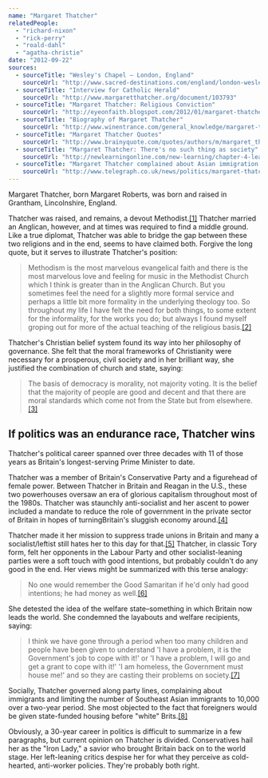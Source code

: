 ```yaml
---
name: "Margaret Thatcher"
relatedPeople:
  - "richard-nixon"
  - "rick-perry"
  - "roald-dahl"
  - "agatha-christie"
date: "2012-09-22"
sources:
  - sourceTitle: "Wesley's Chapel – London, England"
    sourceUrl: "http://www.sacred-destinations.com/england/london-wesley-chapel"
  - sourceTitle: "Interview for Catholic Herald"
    sourceUrl: "http://www.margaretthatcher.org/document/103793"
  - sourceTitle: "Margaret Thatcher: Religious Conviction"
    sourceUrl: "http://eyeonfaith.blogspot.com/2012/01/margaret-thatcher-religious-conviction.html"
  - sourceTitle: "Biography of Margaret Thatcher"
    sourceUrl: "http://www.winentrance.com/general_knowledge/margaret-thatcher.html"
  - sourceTitle: "Margaret Thatcher Quotes"
    sourceUrl: "http://www.brainyquote.com/quotes/authors/m/margaret_thatcher_2.html"
  - sourceTitle: "Margaret Thatcher: There's no such thing as society"
    sourceUrl: "http://newlearningonline.com/new-learning/chapter-4-learning-civics/margaret-thatcher-there%E2%80%99s-no-such-thing-as-society/"
  - sourceTitle: "Margaret Thatcher complained about Asian immigration to Britain"
    sourceUrl: "http://www.telegraph.co.uk/news/politics/margaret-thatcher/6906503/Margaret-Thatcher-complained-about-Asian-immigration-to-Britain.html"
---
```


Margaret Thatcher, born Margaret Roberts, was born and raised in Grantham, Lincolnshire, England.

Thatcher was raised, and remains, a devout Methodist.<a class="source-citation" href="#http://www.sacred-destinations.com/england/london-wesley-chapel" title="Wesley&apos;s Chapel – London, England">[1]</a> Thatcher married an Anglican, however, and at times was required to find a middle ground. Like a true diplomat, Thatcher was able to bridge the gap between these two religions and in the end, seems to have claimed both. Forgive the long quote, but it serves to illustrate Thatcher's position:

>Methodism is the most marvelous evangelical faith and there is the most marvelous love and feeling for music in the Methodist Church which I think is greater than in the Anglican Church. But you sometimes feel the need for a slightly more formal service and perhaps a little bit more formality in the underlying theology too. So throughout my life I have felt the need for both things, to some extent for the informality, for the works you do; but always I found myself groping out for more of the actual teaching of the religious basis.<a class="source-citation" href="#http://www.margaretthatcher.org/document/103793" title="Interview for Catholic Herald">[2]</a>

Thatcher's Christian belief system found its way into her philosophy of governance. She felt that the moral frameworks of Christianity were necessary for a prosperous, civil society and in her brilliant way, she justified the combination of church and state, saying:

>The basis of democracy is morality, not majority voting. It is the belief that the majority of people are good and decent and that there are moral standards which come not from the State but from elsewhere.<a class="source-citation" href="#http://eyeonfaith.blogspot.com/2012/01/margaret-thatcher-religious-conviction.html" title="Margaret Thatcher: Religious Conviction">[3]</a>

## 

## If politics was an endurance race, Thatcher wins

Thatcher's political career spanned over three decades with 11 of those years as Britain's longest-serving Prime Minister to date.

Thatcher was a member of Britain's Conservative Party and a figurehead of female power. Between Thatcher in Britain and Reagan in the U.S., these two powerhouses oversaw an era of glorious capitalism throughout most of the 1980s. Thatcher was staunchly anti-socialist and her ascent to power included a mandate to reduce the role of government in the private sector of Britain in hopes of turningBritain's sluggish economy around.<a class="source-citation" href="#http://www.winentrance.com/general_knowledge/margaret-thatcher.html" title="Biography of Margaret Thatcher">[4]</a>

Thatcher made it her mission to suppress trade unions in Britain and many a socialist/leftist still hates her to this day for that.<a class="source-citation" href="#http://www.winentrance.com/general_knowledge/margaret-thatcher.html" title="Biography of Margaret Thatcher">[5]</a> Thatcher, in classic Tory form, felt her opponents in the Labour Party and other socialist-leaning parties were a soft touch with good intentions, but probably couldn't do any good in the end. Her views might be summarized with this terse analogy:

>No one would remember the Good Samaritan if he'd only had good intentions; he had money as well.<a class="source-citation" href="#http://www.brainyquote.com/quotes/authors/m/margaret_thatcher_2.html" title="Margaret Thatcher Quotes">[6]</a>

She detested the idea of the welfare state–something in which Britain now leads the world. She condemned the layabouts and welfare recipients, saying:

>I think we have gone through a period when too many children and people have been given to understand 'I have a problem, it is the Government's job to cope with it!' or 'I have a problem, I will go and get a grant to cope with it!' 'I am homeless, the Government must house me!' and so they are casting their problems on society.<a class="source-citation" href="#http://newlearningonline.com/new-learning/chapter-4-learning-civics/margaret-thatcher-there%E2%80%99s-no-such-thing-as-society/" title="Margaret Thatcher: There&apos;s no such thing as society">[7]</a>

Socially, Thatcher governed along party lines, complaining about immigrants and limiting the number of Southeast Asian immigrants to 10,000 over a two-year period. She most objected to the fact that foreigners would be given state-funded housing before "white" Brits.<a class="source-citation" href="#http://www.telegraph.co.uk/news/politics/margaret-thatcher/6906503/Margaret-Thatcher-complained-about-Asian-immigration-to-Britain.html" title="Margaret Thatcher complained about Asian immigration to Britain">[8]</a>

Obviously, a 30-year career in politics is difficult to summarize in a few paragraphs, but current opinion on Thatcher is divided. Conservatives hail her as the "Iron Lady," a savior who brought Britain back on to the world stage. Her left-leaning critics despise her for what they perceive as cold-hearted, anti-worker policies. They're probably both right.